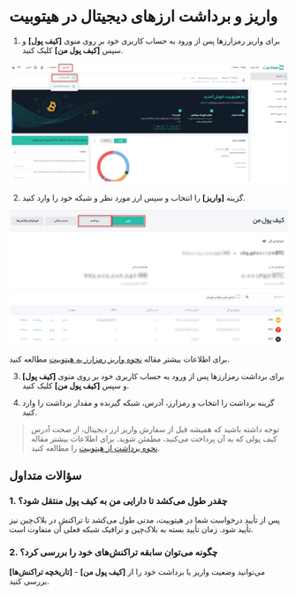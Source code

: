 # واریز و برداشت ارزهای دیجیتال  در هیتوبیت
1. برای واریز رمزارزها پس از ورود به حساب کاربری خود بر روی منوی **[کیف پول]** و سپس **[کیف پول من]** کلیک کنید.

![منو کیف پول در صفحه داشبورد](./Images/How-Do-I-DepositWithdraw-Cryptocurrency-on-Hitobit1.png)

2. گزینه **[واریز]** را انتخاب و سپس ارز مورد نظر و شبکه خود را وارد کنید.

![واریز و برداشت از کیف پول](./Images/deposit-withdraw-cryptocurrency.png)

 برای اطلاعات بیشتر مقاله [نحوه واریز رمزارز به هیتوبیت](https://github.com/HitoBitCo/FAQDocs/blob/main/Crypto-Deposit-Withdrawal/Crypto-Deposit/How-to-Deposit-Crypto-to-Hitobit/How-to-Deposit-Crypto-to-Hitobit.md) مطالعه کنید.

 3.	برای برداشت رمزارزها پس از ورود به حساب کاربری خود بر روی منوی **[کیف پول]** و سپس **[کیف پول من]** کلیک کنید.

 4. گزینه برداشت را انتخاب و رمزارز، آدرس، شبکه گیرنده و مقدار برداشت را وارد کنید.


> توجه داشته باشید که همیشه قبل از سفارش واریز ارز دیجیتال، از صحت آدرس کیف پولی که به آن پرداخت می‌کنید، مطمئن شوید. برای اطلاعات بیشتر مقاله  [نحوه برداشت از هیتوبیت](https://github.com/HitoBitCo/FAQDocs/blob/main/Crypto-Deposit-Withdrawal/Crypto-Withdrawal/How-to-Withdraw-from-Hitobit/How-to-Withdraw-from-Hitobit.md) را مطالعه کنید.

## سؤالات متداول

### 1.	چقدر طول می‌کشد تا دارایی من به کیف پول منتقل شود؟

پس از تأیید درخواست شما در هیتوبیت، مدتی طول می‌کشد تا تراکنش در بلاک‌چین نیز تأیید شود. زمان تأیید بسته به بلاک‌چین و ترافیک شبکه فعلی آن متفاوت است.

### 2.	چگونه می‌توان سابقه تراکنش‌های خود را بررسی کرد؟

می‌توانید وضعیت واریز یا برداشت خود را از **[کیف پول من]** - **[تاریخچه تراکنش‌ها]** بررسی کنید.


